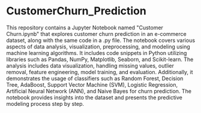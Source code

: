 # CustomerChurn_Prediction
This repository contains a Jupyter Notebook named "Customer Churn.ipynb" that explores customer churn prediction in an e-commerce dataset, along with the same code in a .py file. The notebook covers various aspects of data analysis, visualization, preprocessing, and modeling using machine learning algorithms. It includes code snippets in Python utilizing libraries such as Pandas, NumPy, Matplotlib, Seaborn, and Scikit-learn. The analysis includes data visualization, handling missing values, outlier removal, feature engineering, model training, and evaluation. Additionally, it demonstrates the usage of classifiers such as Random Forest, Decision Tree, AdaBoost, Support Vector Machine (SVM), Logistic Regression, Artificial Neural Network (ANN), and Naive Bayes for churn prediction. The notebook provides insights into the dataset and presents the predictive modeling process step by step.
